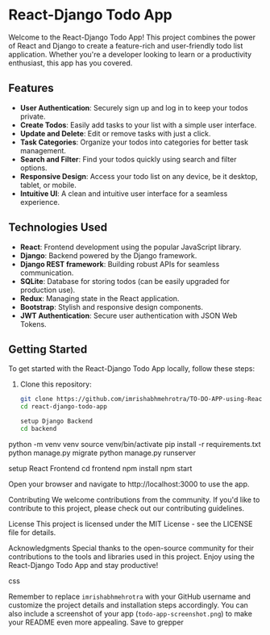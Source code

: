 # React-Django Todo App

Welcome to the React-Django Todo App! This project combines the power of React and Django to create a feature-rich and user-friendly todo list application. Whether you're a developer looking to learn or a productivity enthusiast, this app has you covered.

## Features

- **User Authentication**: Securely sign up and log in to keep your todos private.
- **Create Todos**: Easily add tasks to your list with a simple user interface.
- **Update and Delete**: Edit or remove tasks with just a click.
- **Task Categories**: Organize your todos into categories for better task management.
- **Search and Filter**: Find your todos quickly using search and filter options.
- **Responsive Design**: Access your todo list on any device, be it desktop, tablet, or mobile.
- **Intuitive UI**: A clean and intuitive user interface for a seamless experience.

## Technologies Used

- **React**: Frontend development using the popular JavaScript library.
- **Django**: Backend powered by the Django framework.
- **Django REST framework**: Building robust APIs for seamless communication.
- **SQLite**: Database for storing todos (can be easily upgraded for production use).
- **Redux**: Managing state in the React application.
- **Bootstrap**: Stylish and responsive design components.
- **JWT Authentication**: Secure user authentication with JSON Web Tokens.

## Getting Started

To get started with the React-Django Todo App locally, follow these steps:

1. Clone this repository:

   ```bash
   git clone https://github.com/imrishabhmehrotra/TO-DO-APP-using-React-Django.git
   cd react-django-todo-app

   setup Django Backend
   cd backend
python -m venv venv
source venv/bin/activate
pip install -r requirements.txt
python manage.py migrate
python manage.py runserver

setup React Frontend
cd frontend
npm install
npm start

Open your browser and navigate to http://localhost:3000 to use the app.

Contributing
We welcome contributions from the community. If you'd like to contribute to this project, please check out our contributing guidelines.

License
This project is licensed under the MIT License - see the LICENSE file for details.

Acknowledgments
Special thanks to the open-source community for their contributions to the tools and libraries used in this project.
Enjoy using the React-Django Todo App and stay productive!

css

Remember to replace `imrishabhmehrotra` with your GitHub username and customize the project details and installation steps accordingly. You can also include a screenshot of your app (`todo-app-screenshot.png`) to make your README even more appealing.
Save to grepper





